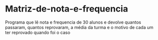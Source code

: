 # Matriz-de-nota-e-frequencia
Programa que lê nota e frequencia de 30 alunos e devolve quantos passaram, quantos reprovaram, a média da turma e o motivo de cada um ter reprovado quando foi o caso

